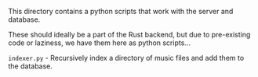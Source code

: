 This directory contains a python scripts that work with the server and
database.

These should ideally be a part of the Rust backend, but due to pre-existing
code or laziness, we have them here as python scripts...

`indexer.py` - Recursively index a directory of music files and add them to the
database.
